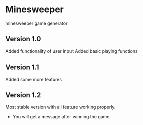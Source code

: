 # Minesweeper
minesweeper game generator

Version 1.0
-----------

Added functionality of user input 
Added basic playing functions

Version 1.1
-----------

Added some more features

Version 1.2
-----------

Most stable version with all feature working properly.

+ You will get a message after winning the game
